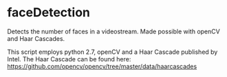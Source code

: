 # faceDetection
Detects the number of faces in a videostream. Made possible with openCV and Haar Cascades.

This script employs python 2.7, openCV and a Haar Cascade published by Intel.
The Haar Cascade can be found here: https://github.com/opencv/opencv/tree/master/data/haarcascades
